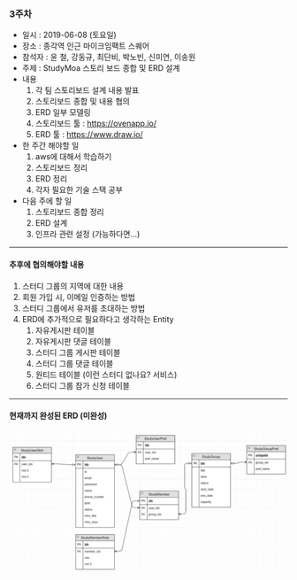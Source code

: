 ### 3주차
* 일시 : 2019-06-08 (토요일)
* 장소 : 종각역 인근 마이크임팩트 스퀘어
* 참석자 : 윤 철, 강동규, 최단비, 박노빈, 신미연, 이송원
* 주제 : StudyMoa 스토리 보드 종합 및 ERD 설계
* 내용
   1. 각 팀 스토리보드 설계 내용 발표
   2. 스토리보드 종합 및 내용 협의
   3. ERD 일부 모델링
   4. 스토리보드 툴 : https://ovenapp.io/
   5. ERD 툴 : https://www.draw.io/
* 한 주간 해야할 일
   1. aws에 대해서 학습하기
   2. 스토리보드 정리
   3. ERD 정리
   4. 각자 필요한 기술 스택 공부
* 다음 주에 할 일
   1. 스토리보드 종합 정리
   2. ERD 설계
   3. 인프라 관련 설정 (가능하다면...)
- - -
#### 추후에 협의해야할 내용
   1. 스터디 그룹의 지역에 대한 내용
   2. 회원 가입 시, 이메일 인증하는 방법
   3. 스터디 그룹에서 유저를 초대하는 방법
   4. ERD에 추가적으로 필요하다고 생각하는 Entity
      1. 자유게시판 테이블
      2. 자유게시판 댓글 테이블
      3. 스터디 그룹 게시판 테이블
      4. 스터디 그룹 댓글 테이블
      5. 원티드 테이블 (이런 스터디 없나요? 서비스)
      6. 스터디 그룹 참가 신청 테이블
- - -      
#### 현재까지 완성된 ERD (미완성)
![ERD_ver_1](/img/ERD_1.PNG)